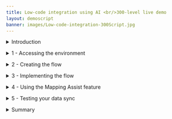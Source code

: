 ```yaml
---
title: Low-code integration using AI <br/>300-level live demo
layout: demoscript
banner: images/Low-code-integration-300Script.jpg
---
```



<span id="top"></span>

<details markdown="1">

<summary>Introduction</summary>
Data mapping is among the most important design steps in building an integration flow. This design-time task is usually the most tedious, time-consuming, complex, and error-prone because it requires deep understanding of all the data fields on the source and target systems. Building a successful data mapping also requires business analysis, domain expertise, and technical knowledge on both source and target systems.

Our goal in creating Mapping Assist was to simplify and automate data mapping. And when coupled with the extensive list of pre-built, security rich connectors, it can accelerate the delivery of value to the business through integration.

ACME Retail has acquired another business and needs to synchronize the contacts between two CRM applications. In this demo, we assist ACME using AI and low-code integration, synchronizing contact information between the Salesforce and Insightly CRM systems. We will recognize and automatically match fields with high confidence levels. We will also recommend and assist with other fields where there is lower confidence. And we will generate a transformation across the fields when the field formats are not the same. As you continue to use the Mapping Assist capability it learns from previously accepted matches to raise confidence levels in future mapping efforts.

Using AI-powered mapping, we can reduce errors and speed integration development.
<br/>
In the demo, we will execute the following steps: <br/>
•	 Access the Cloud Pak for Integration environment <br/>
•	 Create and implement an API-enabled flow to map the fields for 'contact' between Salesforce and Insightly CRM <br/>
•	 Auto-map all fields wherever the matching confidence is at least 80% <br/>
•	 Process relevant and fine-grained field level suggestions that are provided when the confidence is between 30% and 80% <br/>
•	 Generate a data transformation when the field formats do not match <br/>
•	 Execute the flow to see the results <br/>

Let’s get started!

(Demo intro slides <a href="https://ibm.box.com/s/2j47xs97ju9tiiq2s2b1s4v6j05st51a" target="_blank" rel="noreferrer">here</a>)

(Printer-ready PDF of demo script <a href="https://ibm.box.com/s/qpm2oue1yw5i62urbwck1nboihvxfhvh" target="_blank" rel="noreferrer">here</a>)
<br/>

</details>

<span id="accessEnvironment"></span>

<details markdown="1">
<summary>1 - Accessing the environment</summary>

| **1.1** | **Log in to Cloud Pak for Integration** |
| :--- | :--- |
| **Narration** | A new approach with automation and continuous improvement fed by AI algorithms is required. IBM Cloud Pak for Integration is a hybrid integration solution that provides an automated lifecycle across multiple styles of enterprise integration. With IBM Cloud Pak for Integration, companies can speed integration development, reduce costs, and maintain enhanced security, governance, and availability. Let’s see IBM Cloud Pak for Integration in action. For today's demo, we are using IBM Cloud Pak for Integration installed on the IBM cloud. Let me log in. |
| **Action** &nbsp; 1.1.1 | Log in with **Username 'integration-admin'** (1), the **Password** (2) created in Demo preparation step 7.2, and click **Sign In**. <br/> <img src="images/prep-image210.png" width="800" /> |

| **1.2** | **View the Cloud Pak for Integration home screen** |
| :--- | :--- |
| **Narration** | Welcome to IBM Cloud Pak for Integration! We’re now at the home screen showing all the capabilities of the Cloud Pak brought together in one place. Specialized integration capabilities — for API management, application integration, messaging, and more — are built on top of powerful automation services. <br/><br/> In this demo, we'll use the App Connect Designer's Mapping Assist capability to speed the transformation of complex data formats used by cloud applications, such as Salesforce and Insightly. Let’s open our App Connect Designer.  |
| **Action** &nbsp; 1.2.1 | Show the home page and click **ace-designer-demo**. <br/> <img src="images/mapping-assist-1-2-1.png" width="800" /> |

**[Go to top](#top)**

</details>

<span id="CreateFlow"></span>

<details markdown="1">

<summary>2 - Creating the flow</summary>

<br/>

| **2.1** | **Create flows for an API** |
| :--- | :--- |
| **Narration** | Here we are in the designer tooling. This is where we can create all our API integration flows and manage our connectivity to our services and endpoints. As we begin, there is nothing here yet, so let’s build some integration logic. Let’s see how simple it is to create our flow for an API. First, we need to create a model for our contact. |
| **Action** &nbsp; 2.1.1 | Click **Create flows for an API**. <br/> <img src="images/mapping-assist-2-1-1.png" width="800" /> |
| **Action** &nbsp; 2.1.2 | Rename the API **Contact API** (1), name the model **Contact** (2), and click **Create model** (3). <br/> <img src="images/Script2.1.2.png" width="800" /> |

| **2.2** | **Create properties** |
| :--- | :--- |
| **Narration** | Let's start by defining our properties. There will be an ID, FirstName, LastName, Email, Address, Phone, and Mobile. As you can see, we are developing our API based on a model. It's completely model-driven, and we've just modeled our 'Contact' object. Next, we'll design and implement the operation that is related to this 'Contact' model. |
| **Action** &nbsp; 2.2.1 | In the property name, enter **ID** and click **Add property**. Repeat the same steps to include **FirstName**, **LastName**, **Email**, **Address**, **Phone**, and **Mobile** (1). Click **Operations** (2). <br/> <img src="images/mapping-assist-2-2-1.png" width="800" /> |

| **2.3** | **Create operation** |
| :--- | :--- |
| **Narration** | First, let's select the "Create Contact" operation. This operation syncs the data from Salesforce to Insightly CRM. Let's implement our API flow. |
| **Action** &nbsp; 2.3.1 | Click the **Select an operation to add** dropdown. select **Create Contact** (2). <br/> <img src="images/Script2.3.1.png" width="800" /> |
| **Action** &nbsp; 2.3.2 | Click **Implement flow**. <br/> <img src="images/Script2.3.2.png" width="800" /> |

**[Go to top](#top)**

</details>

<span id="ImplementFlow"></span>

<details markdown="1">

<summary>3 - Implementing the flow</summary>

<br/>

| **3.1** | **Adjust flow response** |
| :--- | :--- |
| **Narration** | Here we see our initial demo flow, which initially has just a 'Request' node and a 'Response' node. We will use the designer flow editor to edit and change our flow to add the necessary additional steps. <br/><br/> Before we add to our flow, let’s adjust the response that is returned when the flow is called. This response serves to close the API flow and is a required construct. Because there is no data needed by the caller of the API flow (but a response is required), we can have a very simple response. We will add the Object ID to the response. |
| **Action** &nbsp; 3.1.1 | Click the **Response** node. <br/> <img src="images/mapping-assist-3-0-1.png" width="800" /> |
| **Action** &nbsp; 3.1.2 | Enter **ID** in the **ID** field (1), and select the **Request ID** object (2). <br/> <img src="images/mapping-assist-3-0-2.png" width="800" /> |

| **3.2** | **Retrieve contacts** |
| :--- | :--- |
| **Narration** | Our API will be easy to create. The API will retrieve the contacts from Salesforce. For each contact that is retrieved, we will sync the data to Insightly CRM. Let's include our pre-configured Salesforce connector and select the "Retrieve contacts" operation. |
| **Action** &nbsp; 3.2.1 | Click the **Plus** icon (1). Search for the **Salesforce** connector (2). <br/> <img src="images/mapping-assist-3-1-1.png" width="800" /> |
| **Action** &nbsp; 3.2.2 | From your pre-configured Salesforce connector, select **Retrieve contacts**. <br/> <img src="images/mapping-assist-3-1-2.png" width="800" /> |
| **Action** &nbsp; 3.2.3 | Select **Process 10 items from the collection**. <br/> <img src="images/mapping-assist-3-1-3.png" width="800" /> |

| **3.3** | **'For each' statement** |
| :--- | :--- |
| **Narration** | Now, we need to add a 'for each' statement because we need to retrieve all of the contacts from Salesforce. For each contact, we need to create a contact in the Insightly CRM. We'll select the "Salesforce Contacts" object as the object to be processed. |
| **Action** &nbsp; 3.3.1 | Click the **Plus** icon. <br/> <img src="images/mapping-assist-3-2-1.png" width="800" /> |
| **Action** &nbsp; 3.3.2 | Then, open the **Toolbox** tab (1) and select the **For each** statement (2). <br/> <img src="images/mapping-assist-3-2-2.png" width="800" /> |
| **Action** &nbsp; 3.3.3 | Enter **Contacts** in the **Select the collection of items to process** field (1), and select the **Salesforce Contacts** object (2). <br/> <img src="images/mapping-assist-3-2-3.png" width="800" /> |

| **3.4** | **Create contacts** |
| :--- | :--- |
| **Narration** | Now we are configuring our flow to connect to the Insightly CRM. Our Insightly account is pre-configured, so we select the 'Create Contact' operation. The Mapping Assist feature starts to work in the background, generating suggestions for us to populate the target fields in Insightly. |
| **Action** &nbsp; 3.4.1 | In the **For each** loop, click the **Plus** icon. <br/> <img src="images/mapping-assist-3-3-1.png" width="800" /> |
| **Action** &nbsp; 3.4.2 | In the **Applications** tab, search for the **Insightly** connector. <br/> <img src="images/mapping-assist-3-3-2.png" width="800" /> |
| **Action** &nbsp; 3.4.3 | Select the **Create contact** operation. <br/> <img src="images/mapping-assist-3-3-3.png" width="800" /> |

**[Go to top](#top)**

</details>

<span id="MapAssist"></span>

<details markdown="1">

<summary>4 - Using the Mapping Assist feature </summary>

<br/>

| **4.1** | **View suggestions** |
| :--- | :--- |
| **Narration** | In the node, you can manually define the map between the Salesforce and Insightly fields. However, this is difficult because there are lots of fields, and the products will probably have different field names for the same objects. <br/><br/>With Mapping Assist, you don't need to type all of these mappings. We'll use AI to simplify our work! Once Insightly's 'Create Contact' node is added, mapping suggestions are automatically generated. The best possible matches (top suggestions) are presented, which can be automatically inserted into fields with a single click. These top suggestions have an 80% (or higher) confidence score, and the count (20+ suggestions) identifies the total number of fields that will be populated with mappings. |
| **Action** &nbsp; 4.1.1 | Point out Mapping Assist's **Preview [20+] mapping suggestions** and click on the button. <br/><inline-notification text="The exact number of suggestions may vary."></inline-notification> <img src="images/mapping-assist-4-1-1.png" width="800" /> |

| **4.2** | **Apply suggestions** |
| :--- | :--- |
| **Narration** | By clicking "View suggestions", all suggestions with a confidence score of at least 80% are automatically displayed into Insightly's 'Create Contact' node. Note that there are suggestions for simple fields as well as for more complex, nested fields. Mapping Assist uses a pre-trained AI algorithm to provide intelligent, customized data map suggestions. From this interface, we can clear the suggestions, or we can accept and apply the suggestions. |
| **Action** &nbsp; 4.2.1 | Show the list of suggestions (1) and click **Apply suggestions** (2). <br/> <img src="images/mapping-assist-4-2-1.png" width="800" /> |

| **4.3** | **Resolve warnings** |
| :--- | :--- |
| **Narration** | Mapping Assist’s AI algorithm sometimes finds multiple high-confidence mapping possibilities. When this occurs, we need to decide which mapping we want to accept. |
| **Action** &nbsp; 4.3.1 | You may or may not see this situation. When this happens, a **warning** message is shown. You need to resolve any/all fields where this occurs. Delete the field name that is currently mapped to the field with the warning. <br/> <img src="images/Error_screen.png" width="800" /> |
| **Action** &nbsp; 4.3.2 | Click the selection list icon next to the field (1), and select the mapping option listed with the "For Each" option from the displayed list (2). Repeat these steps for each field that has a warning. <br/> <img src="images/Selection_list.png" width="800" /> |

| **4.4** | **Generate a transformation** |
| :--- | :--- |
| **Narration** | If a text field is populated with a single mapping from a top suggestion or from the list of suggested mappings, but the data format of the "source" mapping does not match the data format of the "target" field that is populated, you can generate a JSONata expression to define how the source data should be presented in the target application. JSONata is a declarative open-source query and transformation language for JSON data. <br/><br/> Let's explore it with the 'Assistant's Name' field. Let's select "Generate transformation". The 'Generate transformation' panel opens with five blank sources and corresponding target fields that you can use for mapping data formats. We'll need to provide at least five examples of source and target formats for Cloud Pak for Integration to generate the transformation formula. <br/><br/> Using Cloud Pak for Integration and the Mapping Assist capability, we were able to easily create a data sync between two CRM solutions without needing to write any code. |
| **Action** &nbsp; 4.4.1 | On the **Assistant name** field, click the **Assistant's Name** mapping (1) and select **Transform data format** (2). <br/> <img src="images/mapping-assist-4_4_1.png" width="800" /> |
| **Action** &nbsp; 4.4.2 | On the **Generate transformation** dialog, enter **John Lennon** as the first source name, and enter **J. Lennon** under **'Assistant name' examples (target)**. Repeat the same steps to include four more assistants' names using the same transformation format (e.g., Paul McCartney, P. McCartney; George Harrison, G. Harrison; Ringo Starr, R. Starr; Pete Best, P. Best) (1). Click **Generate transformation** (2), and click **Insert transformation** (3). <br/> <img src="images/mapping-assist-4_4_2.png" width="800" /> |
| **Action** &nbsp; 4.4.3 | Click **Done**. <br/> <img src="images/mapping-assist-4_4_3.png" width="800" /> |

<br/>

**[Go to top](#top)**

</details>

<span id="Testing"></span>

<details markdown="1">

<summary>5 - Testing your data sync</summary>

<br/>

| **5.1** | **Check the target contacts** |
| :--- | :--- |
| **Narration** | Before we test our data sync flow, let's check the contacts that we have available in our target contacts. Let's open our pre-created Insightly CRM account and see the available contacts before we execute the flow. As you can see, we have approximately 20 pre-created contacts, each with pictures. After the test of our flow, we should have two or three new contacts without pictures. |
| **Action** &nbsp; 5.1.1 | Open your **Insightly** home page (1). <br/><br/> Open the **Contacts** view (2). <br/> <img src="images/mapping-assist-5_1_1.png" width="800" /> |
| **Action** &nbsp; 5.1.2 | Notice that there are approximately 20 pre-created contacts, each with pictures. <br/> <img src="images/Script5.1.2.png" width="800" /> |

| **5.2** | **Test the API** |
| :--- | :--- |
| **Narration** | It is time to test our data sync. First, we need to start our flow. Once the flow has started, let's test it. <br/><br/> Great, our data sync was executed. |
| **Action** &nbsp; 5.2.1 | Go back to Cloud Pak for Integration's **App Connect Designer** page. Start your flow. <br/> <img src="images/mapping-assist-5_2_1.png" width="800" /> |
| **Action** &nbsp; 5.2.2 | Open the **Test** tab (1). Click **POST /Contact** (2) and open the **Try it** tab (3). <br/> <img src="images/mapping-assist-5_2_2.png" width="800" /> |
| **Action** &nbsp; 5.2.3 | Scroll down to see the body field, and click **Generate** (1) to create some dummy body content. Click **Send** (2), and you should see a **201 Created** response (3).  <br/> <img src="images/mapping-assist-5_2_3.png" width="800" /> |

| **5.3** | **Check the data sync** |
| :--- | :--- |
| **Narration** | Now let's check our new contacts. We should have at least two new contacts. Let's refresh the 'Contacts' page, and voila, here are our new contacts. Let's check the contact to see the new 'Assistant Name' format. <br/><br/> Great! Everything works as expected. |
| **Action** &nbsp; 5.3.1 | Go back to Insightly's **Contacts** page and refresh the page. <br/> <img src="images/mapping-assist-5_3_1.png" width="800" /> |
| **Action** &nbsp; 5.3.2 | Explore the new contacts (without the sample_data tags).<br/> <img src="images/mapping-assist-5_3_2.png" width="800" /> |
| **Action** &nbsp; 5.3.3 | Click one of the contacts without a picture (1), and show the new format of **Assistant Name** based on the function we defined in the flow (2). <br/> <img src="images/mapping-assist-5_3_3.png" width="800" /> |

<br/>

**[Go to top](#top)**

</details>

<span id="Summary"></span>

<details markdown="1">

<summary>Summary</summary>

As we mentioned in the beginning, data mapping is difficult, time-consuming, and error-prone. In this demo, we showed how AI-powered Mapping Assist can alleviate these issues.<br/><br/>
We auto-mapped all the fields where the matching confidence was at least 80%, and we provided relevant and fine-grained field-level suggestions when the confidence was between 30% and 80%. Mapping Assist learns from your decisions about selected mappings, and shows these as top suggestions when a similar source and target mapping is attempted in the future -- further reducing your mapping efforts.<br/><br/>
We also generated a data transformation by providing examples of source and target data when fields do not have the same format. AI was used to determine the pattern and generate the transformation.<br/><br/>
Using AI-powered Mapping Assist reduced the development time and eliminated errors as ACME Retail successfully integrated the new customer contacts from their business acquisition.


Thank you for attending this presentation.



(Demo slides [here](./Script-Mapping-Assist-Opening-and-Closing-slides.pptx))



**[Go to top](#top)**

</details>
